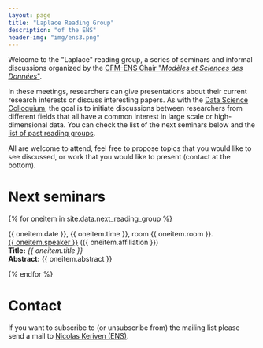 ```yaml
---
layout: page
title: "Laplace Reading Group"
description: "of the ENS"
header-img: "img/ens3.png"
---
```


Welcome to the "Laplace" reading group, a series of seminars and informal discussions organized by the [CFM-ENS
Chair "_Modèles et Sciences des Données_"](https://data-ens.github.io).

In these meetings, researchers can give presentations about their current research interests or discuss interesting papers. As with the [Data Science Colloquium](https://data-ens.github.io/seminar), the goal is to initiate discussions between researchers from different fields that all have a common interest in large scale or high-dimensional data. You can check the list of the next seminars below and the [list of past reading groups](../past_reading_group/).

All are welcome to attend, feel free to propose topics that you would like to see discussed, or work that you would like to present (contact at the bottom).



Next seminars
===================


{% for oneitem in site.data.next_reading_group %}
<p>
  {{ oneitem.date }}, {{ oneitem.time }}, room {{ oneitem.room }}.<br/>
  <a href="{{ oneitem.url }}">{{ oneitem.speaker }}</a>  ({{ oneitem.affiliation }})<br/>
  <b>Title:</b> <i>{{ oneitem.title }}</i><br/>
  <b>Abstract:</b> {{ oneitem.abstract }}
  </p>
{% endfor %}


Contact
===================


If you want to subscribe to (or unsubscribe from) the mailing list please send a mail to [Nicolas Keriven (ENS)](mailto:nicolas.keriven@ens.fr).

